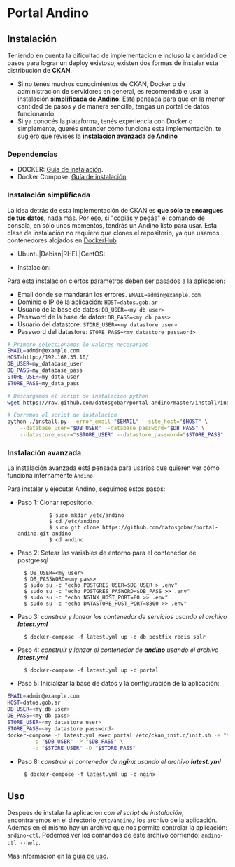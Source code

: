 # Portal Andino

## Instalación

Teniendo en cuenta la dificultad de implementacion e incluso la cantidad de pasos para lograr un deploy existoso, existen dos formas de instalar esta distribución de **CKAN**. 

- Si no tenés muchos conocimientos de CKAN, Docker o de administracion de servidores en general, es recomendable usar la instalación **[simplificada  de Andino](#instalacion-simplificada-de-andino)**. Está pensada para que en la menor cantidad de pasos y de manera sencilla, tengas un portal de datos funcionando. 
- Si ya conocés la plataforma, tenés experiencia con Docker o simplemente, querés entender cómo funciona esta implementación, te sugiero que revises la **[instalacion avanzada de Andino](#instalacion-avanzada-de-andino)**

### Dependencias

+ DOCKER: [Guía de instalación](https://docs.docker.com/engine/installation).
+ Docker Compose: [Guía de instalación](https://docs.docker.com/compose/install/)

### Instalación simplificada

La idea detrás de esta implementación de CKAN es **que sólo te encargues de tus datos**, nada más. Por eso, si "copiás y pegás" el comando de consola, en sólo unos momentos, tendrás un Andino listo para usar.
Esta clase de instalación no requiere que clones el repositorio, ya que usamos contenedores alojados en [DockerHub](https://hub.docker.com/r/datosgobar)

+ Ubuntu|Debian|RHEL|CentOS:

+ Instalación:

Para esta instalación ciertos parametros deben ser pasados a la aplicacion:

+ Email donde se mandarán los errores. `EMAIL=admin@example.com`
+ Dominio o IP de la aplicación: `HOST=datos.gob.ar`
+ Usuario de la base de datos: `DB_USER=<my db user>`
+ Password de la base de datos: `DB_PASS=<my db pass>`
+ Usuario del datastore: `STORE_USER=<my datastore user>`
+ Password del datastore: `STORE_PASS=<my datastore password>`

```bash
# Primero seleccionamos lo valores necesarios
EMAIL=admin@example.com
HOST=http://192.168.35.10/
DB_USER=my_database_user
DB_PASS=my_database_pass
STORE_USER=my_data_user
STORE_PASS=my_data_pass

# Descargamos el script de instalacion python
wget https://raw.github.com/datosgobar/portal-andino/master/install/install.py

# Corremos el script de instalacion
python ./install.py --error_email "$EMAIL" --site_host="$HOST" \
    --database_user="$DB_USER" --database_password="$DB_PASS" \
    --datastore_user="$STORE_USER" --datastore_password="$STORE_PASS"
```

### Instalación avanzada

La instalación avanzada está pensada para usarios que quieren ver cómo funciona internamente `Andino`

Para instalar y ejecutar Andino, seguimos estos pasos:

+ Paso 1: Clonar repositorio.

                $ sudo mkdir /etc/andino
                $ cd /etc/andino
                $ sudo git clone https://github.com/datosgobar/portal-andino.git andino
                $ cd andino

+ Paso 2: Setear las variables de entorno para el contenedor de postgresql

        $ DB_USER=<my user>
        $ DB_PASSWORD=<my pass>
        $ sudo su -c "echo POSTGRES_USER=$DB_USER > .env"
        $ sudo su -c "echo POSTGRES_PASWORD=$DB_PASS >> .env"
        $ sudo su -c "echo NGINX_HOST_PORT=80 >> .env"
        $ sudo su -c "echo DATASTORE_HOST_PORT=8800 >> .env"


+ Paso 3: _construir y lanzar los contenedor de servicios usando el archivo **latest.yml**_

        $ docker-compose -f latest.yml up -d db postfix redis solr

+ Paso 4: _construir y lanzar el contenedor de **andino** usando el archivo **latest.yml**_

		$ docker-compose -f latest.yml up -d portal

+ Paso 5: Inicializar la base de datos y la configuración de la aplicación:


```bash
EMAIL=admin@example.com
HOST=datos.gob.ar
DB_USER=<my db user>
DB_PASS=<my db pass>
STORE_USER=<my datastore user>
STORE_PASS=<my datastore password>
docker-compose -f latest.yml exec portal /etc/ckan_init.d/init.sh -e "$EMAIL" -h "$HOST" \
        -p "$DB_USER" -P "$DB_PASS" \
        -d "$STORE_USER" -D "$STORE_PASS"

```

+ Paso 8: _construir el contenedor de **nginx** usando el archivo **latest.yml**_

		$ docker-compose -f latest.yml up -d nginx


## Uso

Despues de instalar la aplicacion *con el script de instalación*, encontraremos en el directorio `/etc/andino/` los archivo de la aplicación.
Ademas en el mismo hay un archivo que nos permite controlar la aplicación: `andino-ctl`.
Podemos ver los comandos de este archivo corriendo: `andino-ctl --help`.

Mas información en la [guía de uso](setup/usage.md).
